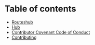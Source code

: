 # Table of contents

* [Routeshub](README.md)
* [Hub](package.md)
* [Contributor Covenant Code of Conduct](code_of_conduct.md)
* [Contributing](contributing.md)

